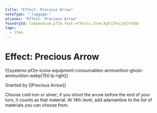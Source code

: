 ```yaml
---
title: "Effect: Precious Arrow"
noteType: ":luggage:"
aliases: "Effect: Precious Arrow"
foundryId: Compendium.pf2e.feat-effects.Item.KpEtIFwjj0ZrSVbD
tags:
  - Item
---
```


# Effect: Precious Arrow
![[systems-pf2e-icons-equipment-consumables-ammunition-ghost-ammunition.webp|150 lp right]]

Granted by [[Precious Arrow]]

Choose cold iron or silver; if you shoot the arrow before the end of your turn, it counts as that material. At 14th level, add adamantine to the list of materials you can choose from.
